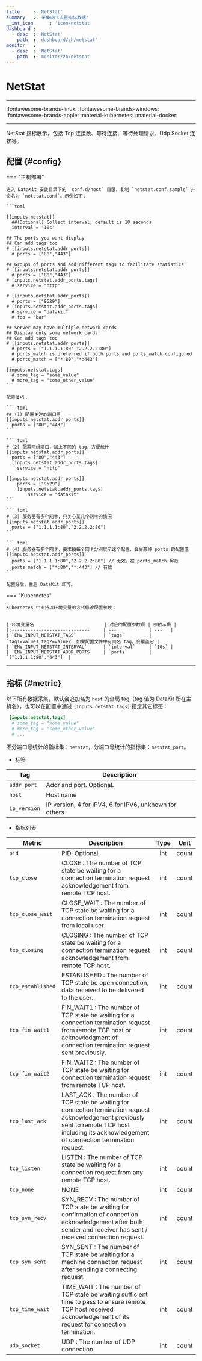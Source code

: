 ```yaml
---
title     : 'NetStat'
summary   : '采集网卡流量指标数据'
__int_icon      : 'icon/netstat'
dashboard :
  - desc  : 'NetStat'
    path  : 'dashboard/zh/netstat'
monitor   :
  - desc  : 'NetStat'
    path  : 'monitor/zh/netstat'
---
```


<!-- markdownlint-disable MD025 -->
# NetStat
<!-- markdownlint-enable -->

---

:fontawesome-brands-linux: :fontawesome-brands-windows: :fontawesome-brands-apple: :material-kubernetes: :material-docker:

---

NetStat 指标展示，包括 Tcp 连接数、等待连接、等待处理请求、Udp Socket 连接等。

## 配置 {#config}

<!-- markdownlint-disable MD046 -->
=== "主机部署"

    进入 DataKit 安装目录下的 `conf.d/host` 目录，复制 `netstat.conf.sample` 并命名为 `netstat.conf`。示例如下：

    ```toml
        
    [[inputs.netstat]]
      ##(Optional) Collect interval, default is 10 seconds
      interval = '10s'
    
    ## The ports you want display
    ## Can add tags too
    # [[inputs.netstat.addr_ports]]
      # ports = ["80","443"]
    
    ## Groups of ports and add different tags to facilitate statistics
    # [[inputs.netstat.addr_ports]]
      # ports = ["80","443"]
    # [inputs.netstat.addr_ports.tags]
      # service = "http"
    
    # [[inputs.netstat.addr_ports]]
      # ports = ["9529"]
    # [inputs.netstat.addr_ports.tags]
      # service = "datakit"
      # foo = "bar"
    
    ## Server may have multiple network cards
    ## Display only some network cards
    ## Can add tags too
    # [[inputs.netstat.addr_ports]]
      # ports = ["1.1.1.1:80","2.2.2.2:80"]
      # ports_match is preferred if both ports and ports_match configured
      # ports_match = ["*:80","*:443"]
    
    [inputs.netstat.tags]
      # some_tag = "some_value"
      # more_tag = "some_other_value"
    ```

    配置技巧：

    ``` toml
    ## (1) 配置关注的端口号
    [[inputs.netstat.addr_ports]]
      ports = ["80","443"]
    ```

    ``` toml
    # (2) 配置两组端口，加上不同的 tag，方便统计
    [[inputs.netstat.addr_ports]]
      ports = ["80","443"]
      [inputs.netstat.addr_ports.tags]
        service = "http"

    [[inputs.netstat.addr_ports]]
        ports = ["9529"]
        [inputs.netstat.addr_ports.tags]
            service = "datakit"
    ```

    ``` toml
    # (3) 服务器有多个网卡，只关心某几个网卡的情况
    [[inputs.netstat.addr_ports]]
      ports = ["1.1.1.1:80","2.2.2.2:80"]
    ```

    ``` toml
    # (4) 服务器有多个网卡，要求按每个网卡分别展示这个配置，会屏蔽掉 ports 的配置值
    [[inputs.netstat.addr_ports]]
      ports = ["1.1.1.1:80","2.2.2.2:80"] // 无效，被 ports_match 屏蔽
      ports_match = ["*:80","*:443"] // 有效
    ```

    配置好后，重启 DataKit 即可。

=== "Kubernetes"

    Kubernetes 中支持以环境变量的方式修改配置参数：


    | 环境变量名                          | 对应的配置参数项 | 参数示例 |
    |:-----------------------------     | ---            | ---   |
    | `ENV_INPUT_NETSTAT_TAGS`          | `tags`         | `tag1=value1,tag2=value2` 如果配置文件中有同名 tag，会覆盖它 |
    | `ENV_INPUT_NETSTAT_INTERVAL`      | `interval`     | `10s` |
    | `ENV_INPUT_NETSTAT_ADDR_PORTS`    | `ports`        | `["1.1.1.1:80","443"]` |
<!-- markdownlint-enable -->
---

## 指标 {#metric}

以下所有数据采集，默认会追加名为 `host` 的全局 tag（tag 值为 DataKit 所在主机名），也可以在配置中通过 `[inputs.netstat.tags]` 指定其它标签：

``` toml
 [inputs.netstat.tags]
  # some_tag = "some_value"
  # more_tag = "some_other_value"
  # ...
```

不分端口号统计的指标集：`netstat`，分端口号统计的指标集：`netstat_port`。



- 标签


| Tag | Description |
|  ----  | --------|
|`addr_port`|Addr and port. Optional.|
|`host`|Host name|
|`ip_version`|IP version, 4 for IPV4, 6 for IPV6, unknown for others|

- 指标列表


| Metric | Description | Type | Unit |
| ---- |---- | :---:    | :----: |
|`pid`|PID. Optional.|int|count|
|`tcp_close`|CLOSE : The number of TCP state be waiting for a connection termination request acknowledgement from remote TCP host.|int|count|
|`tcp_close_wait`|CLOSE_WAIT : The number of TCP state be waiting for a connection termination request from local user.|int|count|
|`tcp_closing`|CLOSING : The number of TCP state be waiting for a connection termination request acknowledgement from remote TCP host.|int|count|
|`tcp_established`|ESTABLISHED : The number of TCP state be open connection, data received to be delivered to the user. |int|count|
|`tcp_fin_wait1`|FIN_WAIT1 : The number of TCP state be waiting for a connection termination request from remote TCP host or acknowledgment of connection termination request sent previously.|int|count|
|`tcp_fin_wait2`|FIN_WAIT2 : The number of TCP state be waiting for connection termination request from remote TCP host.|int|count|
|`tcp_last_ack`|LAST_ACK : The number of TCP state be waiting for connection termination request acknowledgement previously sent to remote TCP host including its acknowledgement of connection termination request.|int|count|
|`tcp_listen`|LISTEN : The number of TCP state be waiting for a connection request from any remote TCP host.|int|count|
|`tcp_none`|NONE|int|count|
|`tcp_syn_recv`|SYN_RECV : The number of TCP state be waiting for confirmation of connection acknowledgement after both sender and receiver has sent / received connection request.|int|count|
|`tcp_syn_sent`|SYN_SENT : The number of TCP state be waiting for a machine connection request after sending a connecting request.|int|count|
|`tcp_time_wait`|TIME_WAIT : The number of TCP state be waiting sufficient time to pass to ensure remote TCP host received acknowledgement of its request for connection termination.|int|count|
|`udp_socket`|UDP : The number of UDP connection.|int|count|


